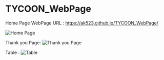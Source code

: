 # TYCOON_WebPage

Home Page
WebPage URL :  https://ak523.github.io/TYCOON_WebPage/

![Home Page](https://github.com/Tejas-Ladhani/TYCOON_WebPage/blob/master/1st%20page.png)

Thank you Page:
![Thank you Page](https://github.com/Tejas-Ladhani/TYCOON_WebPage/blob/master/Thank%20u.png)

Table :
![Table](https://github.com/Tejas-Ladhani/TYCOON_WebPage/blob/master/Table.png)


